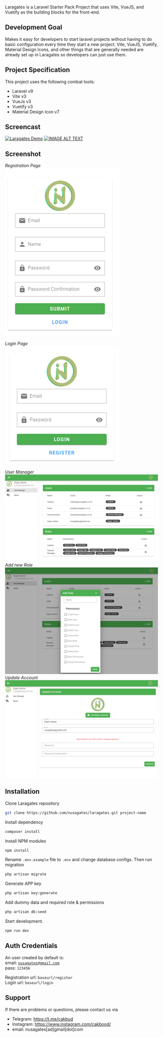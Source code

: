 <p>Laragates is a Laravel Starter Pack Project that uses Vite, VueJS, and Vuetify as the building blocks for the front-end.</p>

## Development Goal

Makes it easy for developers to start laravel projects without having to do basic configuration every time they start a
new project. Vite, VueJS, Vuetify, Material Design Icons, and other things that are generally needed are already set up
in Laragates so developers can just use them.

## Project Specification

This project uses the following combat tools:

- Laravel v9
- Vite v3
- VueJs v3
- Vuetify v3
- Material Design Icon v7

## Screencast

[![Laragates Demo](https://i.imgur.com/vKb2F1B.png)](http://www.youtube.com/watch?v=IcrqdpMc4LQ)
[![IMAGE ALT TEXT](http://img.youtube.com/vi/IcrqdpMc4LQ/0.jpg)](http://www.youtube.com/watch?v=IcrqdpMc4LQ "Laragates Demo")

## Screenshot
*Registration Page* <br>
![Screenshot_1](/public/assets/images/Screenshot_1.png?raw=true)

*Login Page*<br>
![Screenshot_2](/public/assets/images/Screenshot_2.png?raw=true)

*User Manager*<br>
![Screenshot_3](/public/assets/images/Screenshot_3.png?raw=true)
*Add new Role*<br>
![Screenshot_4](/public/assets/images/Screenshot_4.png?raw=true)
*Update Account*<br>
![Screenshot_5](/public/assets/images/Screenshot_5.png?raw=true)

## Installation

Clone Laragates repository

``` bash
git clone https://github.com/nusagates/laragates.git project-name
```

Install dependency

```bash
composer install
```

Install NPM modules

```bash
npm install
```

Rename ``.env.example`` file to ``.env`` and change database configs. Then run migration

```bash
php artisan migrate
```

Generate APP key

```bash
php artisan key:generate
```
Add dummy data and required role & permissions

```bash
php artisan db:seed
```
Start development.

```bash
npm run dev
```

## Auth Credentials
An user created by default is:<br>
email: <code>nusagates@gmail.com</code><br>
pass: <code>123456</code>

Registration url: <code>baseurl/register</code><br>
Login url: <code>baseurl/login</code><br>
## Support

If there are problems or questions, please contact us via

- Telegram: https://t.me/cakbud
- Instagram: https://www.instagram.com/cakbood/
- email: nusagates[ad]gmail[dot]com
